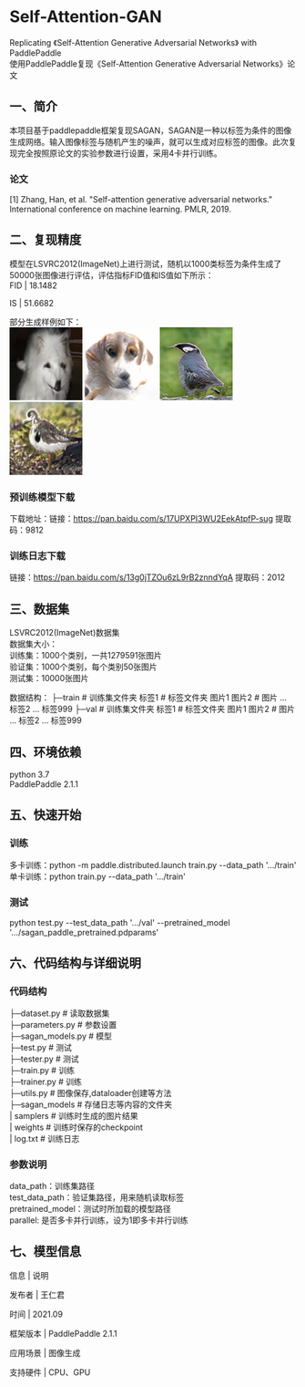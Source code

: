 # Self-Attention-GAN
Replicating 《Self-Attention Generative Adversarial Networks》 with PaddlePaddle  
使用PaddlePaddle复现《Self-Attention Generative Adversarial Networks》论文

## 一、简介
本项目基于paddlepaddle框架复现SAGAN，SAGAN是一种以标签为条件的图像生成网络。输入图像标签与随机产生的噪声，就可以生成对应标签的图像。此次复现完全按照原论文的实验参数进行设置，采用4卡并行训练。
### 论文
[1] Zhang, Han, et al. "Self-attention generative adversarial networks." International conference on machine learning. PMLR, 2019.

## 二、复现精度
模型在LSVRC2012(ImageNet)上进行测试，随机以1000类标签为条件生成了50000张图像进行评估，评估指标FID值和IS值如下所示：  
FID | 18.1482 

IS | 51.6682 

部分生成样例如下：  
![image](https://github.com/Atmosphere-art/Self-Attention-GAN/blob/main/fake_02505.png)
![image](https://github.com/Atmosphere-art/Self-Attention-GAN/blob/main/fake_03797.png)
![image](https://github.com/Atmosphere-art/Self-Attention-GAN/blob/main/fake_04168.png)
![image](https://github.com/Atmosphere-art/Self-Attention-GAN/blob/main/fake_04341.png)

### 预训练模型下载
下载地址：链接：https://pan.baidu.com/s/17UPXPI3WU2EekAtpfP-sug      提取码：9812

### 训练日志下载
链接：https://pan.baidu.com/s/13g0jTZOu6zL9rB2znndYqA 
提取码：2012

## 三、数据集
LSVRC2012(ImageNet)数据集  
数据集大小：  
  训练集：1000个类别，一共1279591张图片  
  验证集：1000个类别，每个类别50张图片  
  测试集：10000张图片  

数据结构：
├─train                                                 # 训练集文件夹 
   标签1                                                # 标签文件夹
      图片1 
      图片2                                             # 图片
      ...
   标签2
   ...
   标签999
├─val                                                 # 训练集文件夹 
   标签1                                                # 标签文件夹
      图片1 
      图片2                                             # 图片
      ...
   标签2
   ...
   标签999

## 四、环境依赖
python 3.7  
PaddlePaddle 2.1.1

## 五、快速开始
### 训练
多卡训练：python -m paddle.distributed.launch train.py --data_path '.../train'  
单卡训练：python train.py --data_path '.../train'  

### 测试
python test.py --test_data_path '.../val' --pretrained_model '.../sagan_paddle_pretrained.pdparams'

## 六、代码结构与详细说明
### 代码结构
├─dataset.py                                            # 读取数据集  
├─parameters.py                                         # 参数设置  
├─sagan_models.py                                       # 模型  
├─test.py                                               # 测试  
├─tester.py                                             # 测试  
├─train.py                                              # 训练  
├─trainer.py                                            # 训练  
├─utils.py                                              # 图像保存,dataloader创建等方法  
├─sagan_models                                          # 存储日志等内容的文件夹  
|  samplers                                             # 训练时生成的图片结果  
|  weights                                              # 训练时保存的checkpoint  
|  log.txt                                              # 训练日志  

### 参数说明
data_path：训练集路径  
test_data_path：验证集路径，用来随机读取标签  
pretrained_model：测试时所加载的模型路径  
parallel: 是否多卡并行训练，设为1即多卡并行训练

## 七、模型信息
信息 | 说明 

发布者 | 王仁君

时间 | 2021.09

框架版本 | PaddlePaddle 2.1.1

应用场景 | 图像生成

支持硬件 | CPU、GPU
